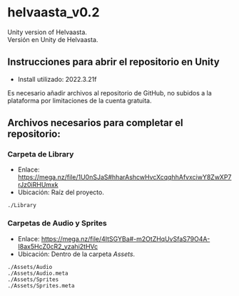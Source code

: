 # helvaasta_v0.2
Unity version of Helvaasta.  
Versión en Unity de Helvaasta.

## Instrucciones para abrir el repositorio en Unity
- Install utilizado: 2022.3.21f  


Es necesario añadir archivos al repositorio de GitHub, no subidos a la plataforma por limitaciones de la cuenta gratuita. 

## Archivos necesarios para completar el repositorio:
### Carpeta de Library
- Enlace: https://mega.nz/file/1U0nSJaS#hharAshcwHvcXcqqhhAfvxciwY8ZwXP7rJz0iRHUmxk
- Ubicación: Raíz del proyecto.
```
./Library
```

### Carpetas de Audio y Sprites
- Enlace: https://mega.nz/file/4ItSGYBa#-m2OtZHqUvSfaS79O4A-I8ax5HcZ0cR2_yzahi2tHVc
- Ubicación: Dentro de la carpeta *Assets*.
```
./Assets/Audio
./Assets/Audio.meta
./Assets/Sprites
./Assets/Sprites.meta
```



